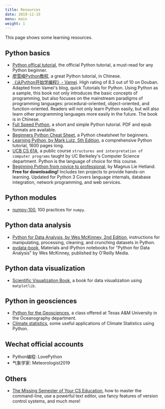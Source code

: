 ```yaml
---
title: Resources
date: 2019-11-15
menu: main
weight: 1
---
```


This page shows some learning resources.

## Python basics

* [Python offical tutorial](https://docs.python.org/3/tutorial/index.html), the official Python tutorial, a must-read for any Python beginner.
* [廖雪峰Python教程](https://www.liaoxuefeng.com/wiki/1016959663602400), a great Python tutorial, in Chinese.
* [《从Python开始学编程》- Vamei](https://book.douban.com/subject/26919485/). High rating of 8.3 out of 10 on Douban. Adapted from Vamei's blog, quick Tutorials for Python. Using Python as a sample, this book not only introduces the basic concepts of programming, but also focuses on the mainstream paradigms of programming languages: procedural-oriented, object-oriented, and function-oriented. Readers will not only learn Python easily, but will also learn other programming languages more easily in the future. The book is in Chinese.
* [Full Speed Python](https://github.com/joaoventura/full-speed-python), a short and simple Python tutorial. PDF and epub formats are available.
* [Beginners Python Cheat Sheet](https://ehmatthes.github.io/pcc/cheatsheets/README.html), a Python cheatsheet for beginners.
* [Learning Python, by Mark Lutz, 5th Edition](https://www.amazon.com/Learning-Python-5th-Mark-Lutz/dp/1449355730/ref=asc_df_1449355730/), a comprehensive Python tutorial, 1600 pages long.
* [UCB CS 61A](https://cs61a.org/), a public course `structures and interpretation of computer programs` taught by UC Berkeley's Computer Science department. Python is the language of choice for this course.
* [Beginning Python from novice to professional](https://link.springer.com/book/10.1007/978-1-4842-0028-5), by Magnus Lie Hetland. **Free for downloading!** Includes ten projects to provide hands-on learning. Updated for Python 3 Covers language internals, database integration, network programming, and web services.

## Python modules

* [numpy-100](https://github.com/rougier/numpy-100), 100 practices for `numpy`.

## Python data analysis

* [Python for Data Analysis, by Wes McKinney, 2nd Edition](https://www.amazon.com/Python-Data-Analysis-Wrangling-IPython/dp/1491957662/ref=pd_sbs_14_t_0/138-2541457-4601702), instructions for manipulating, processing, cleaning, and crunching datasets in Python.
* [pydata-book](https://github.com/wesm/pydata-book), Materials and IPython notebooks for "Python for Data Analysis" by Wes McKinney, published by O'Reilly Media.

## Python data visualization

* [Scientific Visualization Book](https://github.com/rougier/scientific-visualization-book), a book for data visualization using `matplotlib`.

## Python in geosciences

* [Python for the Geosciences](https://github.com/kthyng/python4geosciences), a class offered at Texas A&M University in the Oceanography department.
* [Climate statistics](https://github.com/willyhagi/climate-statistics), some useful applications of Climate Statistics using Python.

## Wechat official accounts

* Python编程: LovePython
* 气象学家: Meteorologist2019

## Others

* [The Missing Semester of Your CS Education](https://missing.csail.mit.edu/), how to master the command-line, use a powerful text editor, use fancy features of version control systems, and much more!
